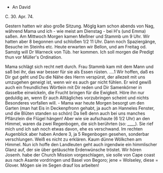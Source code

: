 + An David

 C. 30. Apr. 74.

Gestern hatten wir also große Sitzung. Möglg kam schon abends von Nag, während Mama und ich - wie meist am Dienstag - bei H's (und Emma) saßen. Am Mittwoch Morgen kamen Meßner und Stammb um 9 Uhr. Wir hatten aber 8 begonnen und schloßen 1/2 11 Uhr. Dann noch Spaziergänge, Besuche im Steinhs etc. Heute erwarten wir Bellon, und am Freitag od. Samstg will Dr Warneck von Tüb. her kommen. Ich soll morgen die Predigt thun vor Müller's Ordination.

Mama schlägt sich recht nett durch. Frau Stammb kam mit dem Mann und saß bei ihr, das war besser für sie als Essen rüsten. ....1 Wir hoffen, daß es Dir gut geht und Du die Nähe des Herrn verspürst, der allezeit mit uns umzugehen geneigt ist, wenn wir es auch gar nicht fühlen. Er wird gewiß auch ein freundliches Wörtlein mit Dir reden und Dir Samenkörner in dasselbe einwickeln, die Frucht bringen für die Ewigkeit. Höre ihn nur geduldig an, wenn Er auch Alltägliches vorzubringen scheint und nichts Besonderes vorfallen will. - Mama war heute Morgen besorgt um den Garten (man hat Eis in Deckenpfronn gehabt, ja auch an Hanneles Fenster, und die Blüten standen so schön) Da ließ denn auch bei uns manches Pflänzlein die Flügel hängen! Aber wie sie aufschaute (6 1/2 Uhr) an den Himmel, waren da zwei Regenbogen, die sich berührten (so: ____). Sie rief mich und ich sah noch etwas davon, ehe es verschwand. Im rechten Augenblick aber haben Andere 3, ja 5 Regenbogen gesehen, sonderbar verschlungen. Weiß es nicht zu erklären. Kaum dünne Wölkchen am Himmel. Nun ich hoffe den Landleuten geht auch irgendwie ein himmlischer Glanz auf, der sie über getäuschte Erdenwünsche tröstet. 
Wir hören Josenh. habe der Church Mission vorgeschlagen, sie solle von Cape coast aus nach Asante vordringen und Basel von Begoro; jene = Wolseley, diese = Glover. Mögen sie im Segen drauf los arbeiten!
